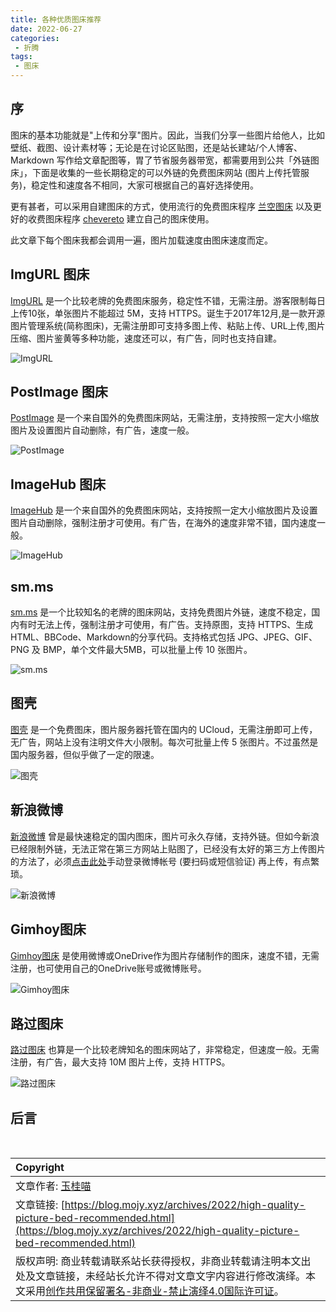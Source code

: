 ```yaml
---
title: 各种优质图床推荐
date: 2022-06-27
categories:
 - 折腾
tags:
 - 图床
---
```


## 序

图床的基本功能就是"上传和分享"图片。因此，当我们分享一些图片给他人，比如壁纸、截图、设计素材等；无论是在讨论区贴图，还是站长建站/个人博客、Markdown 写作给文章配图等，胃了节省服务器带宽，都需要用到公共「外链图床」，下面是收集的一些长期稳定的可以外链的免费图床网站 (图片上传托管服务)，稳定性和速度各不相同，大家可根据自己的喜好选择使用。

更有甚者，可以采用自建图床的方式，使用流行的免费图床程序 [兰空图床](https://www.lsky.pro) 以及更好的收费图床程序 [chevereto](https://chevereto.com) 建立自己的图床使用。

此文章下每个图床我都会调用一遍，图片加载速度由图床速度而定。

## ImgURL 图床

[ImgURL](https://imgurl.org/) 是一个比较老牌的免费图床服务，稳定性不错，无需注册。游客限制每日上传10张，单张图片不能超过 5M，支持 HTTPS。诞生于2017年12月,是一款开源图片管理系统(简称图床)，无需注册即可支持多图上传、粘贴上传、URL上传,图片压缩、图片鉴黄等多种功能，速度还可以，有广告，同时也支持自建。

![ImgURL](https://s3.bmp.ovh/imgs/2022/06/27/cb48befe638232d7.jpeg)

## PostImage 图床

[PostImage](https://postimg.cc/) 是一个来自国外的免费图床网站，无需注册，支持按照一定大小缩放图片及设置图片自动删除，有广告，速度一般。

![PostImage](https://i.postimg.cc/mkyBMBBz/A569-DF05-644-E-49-C6-8869-77-C57-F6-FFFBA.jpg)

## ImageHub 图床

[ImageHub](https://www.imagehub.cc) 是一个来自国外的免费图床网站，支持按照一定大小缩放图片及设置图片自动删除，强制注册才可使用。有广告，在海外的速度非常不错，国内速度一般。

![ImageHub](https://s1.imagehub.cc/images/2022/06/27/46DA9E8F-02D4-4ABC-831B-D4DCB08D2C8B.jpg)

## sm.ms

[sm.ms](https://sm.ms/) 是一个比较知名的老牌的图床网站，支持免费图片外链，速度不稳定，国内有时无法上传，强制注册才可使用，有广告。支持原图，支持 HTTPS、生成HTML、BBCode、Markdown的分享代码。支持格式包括 JPG、JPEG、GIF、PNG 及 BMP，单个文件最大5MB，可以批量上传 10 张图片。

![sm.ms]()

## 图壳

[图壳](https://imgkr.com/) 是一个免费图床，图片服务器托管在国内的 UCloud，无需注册即可上传，无广告，网站上没有注明文件大小限制。每次可批量上传 5 张图片。不过虽然是国内服务器，但似乎做了一定的限速。

![图壳](https://static01.imgkr.com/temp/107234f9114c4891a80e751fc212058d.jpeg)

## 新浪微博

[新浪微博](https://weibo.com/) 曾是最快速稳定的国内图床，图片可永久存储，支持外链。但如今新浪已经限制外链，无法正常在第三方网站上贴图了，已经没有太好的第三方上传图片的方法了，必须[点击此处](https://pic.gimhoy.com)手动登录微博帐号 (要扫码或短信验证) 再上传，有点繁琐。

![新浪微博](https://tva2.sinaimg.cn/large/008qV5Akly8h3n3ve5ug5j31cz0u0ahw.jpg)

## Gimhoy图床

[Gimhoy图床](https://pic.gimhoy.com/onedrive) 是使用微博或OneDrive作为图片存储制作的图床，速度不错，无需注册，也可使用自己的OneDrive账号或微博账号。

![Gimhoy图床](https://tva4.sinaimg.cn/large/008qV5Akly8h3n40m38ncj31ct0u0423.jpg)

## 路过图床

[路过图床](https://imgtu.com/) 也算是一个比较老牌知名的图床网站了，非常稳定，但速度一般。无需注册，有广告，最大支持 10M 图片上传，支持 HTTPS。

![路过图床](https://s1.ax1x.com/2022/06/27/jZCIY9.jpg)



## 后言

<br>

| Copyright |
| :-----|
| 文章作者: <a href="mailto:abcd2890000456@126.com">玉桂喵</a> |
| 文章链接: [https://blog.mojy.xyz/archives/2022/high-quality-picture-bed-recommended.html](https://blog.mojy.xyz/archives/2022/high-quality-picture-bed-recommended.html) |
| 版权声明: 商业转载请联系站长获得授权，非商业转载请注明本文出处及文章链接，未经站长允许不得对文章文字内容进行修改演绎。本文采用[创作共用保留署名-非商业-禁止演绎4.0国际许可证](https://creativecommons.org/licenses/by-nc-nd/4.0/)。 |

